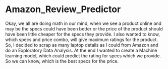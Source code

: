 # Amazon_Review_Predictor
Okay, we all are doing math in our mind, when we see a product online and may be the specs could have been better or the price of the product should have been little cheaper for the specs they provide. I also wanted to know, which specs and price combo, will give maximum ratings for the product. So, I decided to scrap as many laptop details as I could from Amazon and do an Exploratory Data Analysis. At the end I wanted to create a Machine learning model, which could predict the rating for specs which we provide. So we can know, which is the best specs for the price. 
